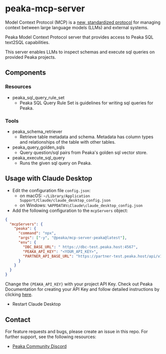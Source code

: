 # peaka-mcp-server

Model Context Protocol (MCP) is a [new, standardized protocol](https://modelcontextprotocol.io/introduction) for managing context between large language models (LLMs) and external systems.

Peaka Model Context Protocol server that provides access to Peaka SQL text2SQL capabilities.

This server enables LLMs to inspect schemas and execute sql queries on provided Peaka projects.

## Components

### Resources

- peaka_sql_query_rule_set
  - Peaka SQL Query Rule Set is guidelines for writing sql queries for Peaka.

### Tools

- peaka_schema_retriever
  - Retrieve table metadata and schema. Metadata has column types and relationships of the table with other tables.
- peaka_query_golden_sqls
  - Query question/sql pairs from Peaka's golden sql vector store.
- peaka_execute_sql_query
  - Runs the given sql query on Peaka.

## Usage with Claude Desktop

- Edit the configuration file `config.json`:
  - on macOS: `~/Library/Application Support/Claude/claude_desktop_config.json`
  - on Windows: `%APPDATA%\Claude\claude_desktop_config.json`
- Add the following configuration to the `mcpServers` object:

```json
{
  "mcpServers": {
    "peaka": {
      "command": "npx",
      "args": ["-y", "@peaka/mcp-server-peaka@latest"],
      "env": {
        "DBC_BASE_URL": " https://dbc-test.peaka.host:4567",
        "PEAKA_API_KEY": "<YOUR_API_KEY>",
        "PARTNER_API_BASE_URL": "https://partner-test.peaka.host/api/v1"
      }
    }
  }
}
```

Change the `{PEAKA_API_KEY}` with your project API Key. Check out Peaka Documentation for creating your API Key and follow detailed instructions by clicking [here](https://docs.peaka.com/how-to-guides/how-to-generate-api-keys).

- Restart Claude Desktop

## Contact

For feature requests and bugs, please create an issue in this repo. For further support, see the following resources:

- [Peaka Community Discord](https://discord.com/invite/peaka)
